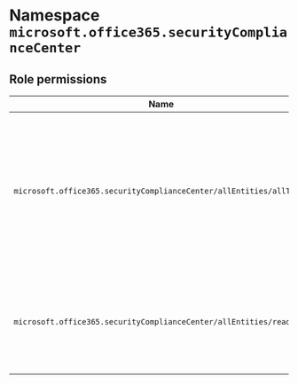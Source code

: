 # Namespace `microsoft.office365.securityComplianceCenter`
## Role permissions
|Name|Description|Privileged|
|-|-|-|
|`microsoft.office365.securityComplianceCenter/allEntities/allTasks`|Create and delete all resources, and read and update standard properties in the Microsoft 365 Security and Compliance Center|False|
|`microsoft.office365.securityComplianceCenter/allEntities/read`|Read standard properties in Microsoft 365 Security and Compliance Center|False|
